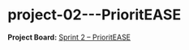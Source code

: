 # project-02---PrioritEASE

**Project Board:** [Sprint 2 – PrioritEASE](https://github.com/users/mbnelso1/projects)
